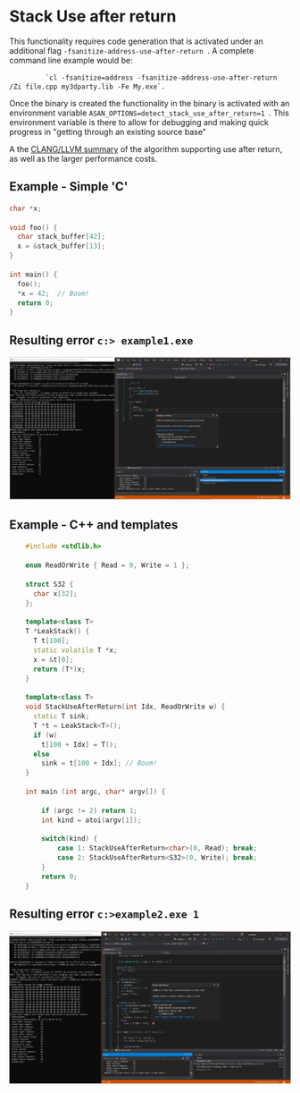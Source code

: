 
# Stack  Use after return

This functionality requires code generation that is activated under an additional flag `-fsanitize-address-use-after-return `. A complete command line example would be:

             `cl -fsanitize=address -fsanitize-address-use-after-return /Zi file.cpp my3dparty.lib -Fe My.exe`. 

Once the binary is created the functionality in the binary is activated with an environment variable `ASAN_OPTIONS=detect_stack_use_after_return=1 `.  This environment variable is there to allow for debugging and making quick progress in "getting through an existing source base"

A the [CLANG/LLVM summary](https://github.com/google/sanitizers/wiki/AddressSanitizerUseAfterReturn) of the algorithm supporting use after return, as well as the larger performance costs.

## Example - Simple 'C'
```cpp
char *x;

void foo() {
  char stack_buffer[42];
  x = &stack_buffer[13];
}

int main() {
  foo();
  *x = 42;  // Boom!
  return 0;
}
```

## Resulting error `c:> example1.exe`

![example1](.\SRC_CODE\stack-use-after-return\example1.PNG)

## Example - C++ and templates

```cpp
    #include <stdlib.h>

    enum ReadOrWrite { Read = 0, Write = 1 };

    struct S32 {
      char x[32];
    };
    
    template<class T>
    T *LeakStack() {
      T t[100];
      static volatile T *x;
      x = &t[0];
      return (T*)x;
    }
    
    template<class T>
    void StackUseAfterReturn(int Idx, ReadOrWrite w) {
      static T sink;
      T *t = LeakStack<T>();
      if (w)
        t[100 + Idx] = T();
      else
        sink = t[100 + Idx]; // Boom!
    }
    
    int main (int argc, char* argv[]) {
    
        if (argc != 2) return 1;
        int kind = atoi(argv[1]);
    
        switch(kind) {
            case 1: StackUseAfterReturn<char>(0, Read); break;
            case 2: StackUseAfterReturn<S32>(0, Write); break;
        }
        return 0;
    }
```
## Resulting error `c:>example2.exe 1`

![example2](.\SRC_CODE\stack-use-after-return\example2.PNG)
